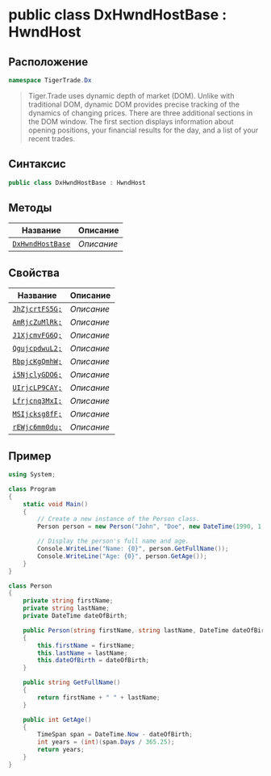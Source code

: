 
# public class DxHwndHostBase : HwndHost
## Расположение
```csharp
namespace TigerTrade.Dx
```



> Tiger.Trade uses dynamic depth of market (DOM). Unlike with traditional DOM, dynamic DOM provides precise tracking of the dynamics of changing prices. There are three additional sections in the DOM window. The first section displays information about opening positions, your financial results for the day, and a list of your recent trades.

## Синтаксис
```csharp
public class DxHwndHostBase : HwndHost
```


## Методы
| Название | Описание |
| --- | --- |
| [`DxHwndHostBase`](./DxHwndHostBase.cs/metody/DxHwndHostBase.md) | *Описание* |

## Свойства
| Название | Описание |
| --- | --- |
| [`JhZjcrtFS5G;`](./DxHwndHostBase.cs/svoistva/JhZjcrtFS5G;.md) | *Описание* |
| [`AmRjcZuMlRk;`](./DxHwndHostBase.cs/svoistva/AmRjcZuMlRk;.md) | *Описание* |
| [`J1XjcmvFG6Q;`](./DxHwndHostBase.cs/svoistva/J1XjcmvFG6Q;.md) | *Описание* |
| [`QgujcpdwuL2;`](./DxHwndHostBase.cs/svoistva/QgujcpdwuL2;.md) | *Описание* |
| [`RbpjcKgQmhW;`](./DxHwndHostBase.cs/svoistva/RbpjcKgQmhW;.md) | *Описание* |
| [`i5NjclyGDO6;`](./DxHwndHostBase.cs/svoistva/i5NjclyGDO6;.md) | *Описание* |
| [`UIrjcLP9CAY;`](./DxHwndHostBase.cs/svoistva/UIrjcLP9CAY;.md) | *Описание* |
| [`Lfrjcnq3MxI;`](./DxHwndHostBase.cs/svoistva/Lfrjcnq3MxI;.md) | *Описание* |
| [`MSIjcksg8fF;`](./DxHwndHostBase.cs/svoistva/MSIjcksg8fF;.md) | *Описание* |
| [`rEWjc6mm0du;`](./DxHwndHostBase.cs/svoistva/rEWjc6mm0du;.md) | *Описание* |


## Пример
```csharp
using System;

class Program
{
    static void Main()
    {
        // Create a new instance of the Person class.
        Person person = new Person("John", "Doe", new DateTime(1990, 1, 1));

        // Display the person's full name and age.
        Console.WriteLine("Name: {0}", person.GetFullName());
        Console.WriteLine("Age: {0}", person.GetAge());
    }
}

class Person
{
    private string firstName;
    private string lastName;
    private DateTime dateOfBirth;

    public Person(string firstName, string lastName, DateTime dateOfBirth)
    {
        this.firstName = firstName;
        this.lastName = lastName;
        this.dateOfBirth = dateOfBirth;
    }

    public string GetFullName()
    {
        return firstName + " " + lastName;
    }

    public int GetAge()
    {
        TimeSpan span = DateTime.Now - dateOfBirth;
        int years = (int)(span.Days / 365.25);
        return years;
    }
}
```

